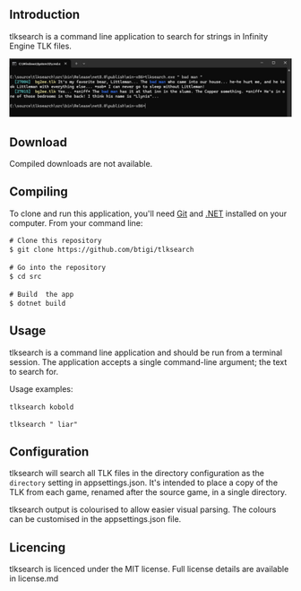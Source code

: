 ## Introduction

tlksearch is a command line application to search for strings in Infinity Engine TLK files.

![screenshot showing output](resources/screenshot.png)

## Download

Compiled downloads are not available.

## Compiling

To clone and run this application, you'll need [Git](https://git-scm.com) and [.NET](https://dotnet.microsoft.com/) installed on your computer. From your command line:

```
# Clone this repository
$ git clone https://github.com/btigi/tlksearch

# Go into the repository
$ cd src

# Build  the app
$ dotnet build
```

## Usage

tlksearch is a command line application and should be run from a terminal session. The application accepts a single command-line argument; the text to search for.

Usage examples:

 ```tlksearch kobold```

 ```tlksearch " liar"```

## Configuration

tlksearch will search all TLK files in the directory configuration as the `directory` setting in appsettings.json. It's intended to place a copy of the TLK from each game, renamed after the source game, in a single directory.

tlksearch output is colourised to allow easier visual parsing. The colours can be customised in the appsettings.json file.

## Licencing

tlksearch is licenced under the MIT license. Full license details are available in license.md